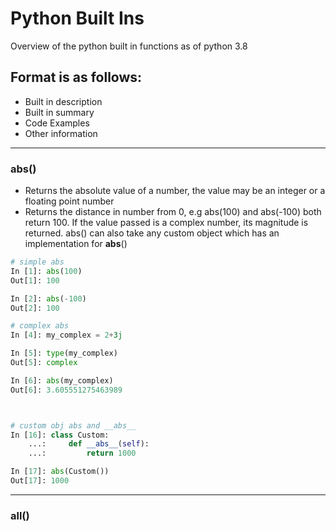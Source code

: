 # Python Built Ins

Overview of the python built in functions as of python 3.8

## Format is as follows:
- Built in description
- Built in summary
- Code Examples
- Other information


---

### abs()
 - Returns the absolute value of a number, the value may be an integer or a floating point number
 - Returns the distance in number from 0, e.g abs(100) and abs(-100) both return 100.  If the value passed is a complex number, its magnitude is returned.
 abs() can also take any custom object which has an implementation for __abs__()
 
```python
# simple abs
In [1]: abs(100)
Out[1]: 100

In [2]: abs(-100)
Out[2]: 100

# complex abs
In [4]: my_complex = 2+3j

In [5]: type(my_complex)
Out[5]: complex

In [6]: abs(my_complex)
Out[6]: 3.605551275463989



# custom obj abs and __abs__
In [16]: class Custom:
    ...:     def __abs__(self):
    ...:         return 1000

In [17]: abs(Custom())
Out[17]: 1000

```

---

### all()


